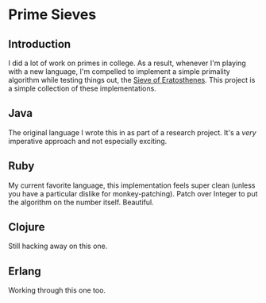 Prime Sieves
============

Introduction
------------
I did a lot of work on primes in college. As a result, whenever I'm playing with a new language, I'm compelled to implement a simple primality algorithm while testing things out, the [Sieve of Eratosthenes](http://en.wikipedia.org/wiki/Sieve_of_Eratosthenes). This project is a simple collection of these implementations.

Java
----
The original language I wrote this in as part of a research project.  It's a _very_ imperative approach and not especially exciting.

Ruby
----
My current favorite language, this implementation feels super clean (unless you have a particular dislike for monkey-patching).  Patch over Integer to put the algorithm on the number itself.  Beautiful.

Clojure
-------
Still hacking away on this one.

Erlang
------
Working through this one too.